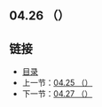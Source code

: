 ## 04.26 （）


## 链接
* [目录](https://github.com/gnefiy/go-zh/blob/master/tour/directory.md)
* 上一节：[04.25 （）](https://github.com/gnefiy/go-zh/blob/master/tour/04.25.md)
* 下一节：[04.27 （）](https://github.com/gnefiy/go-zh/blob/master/tour/04.27.md)
